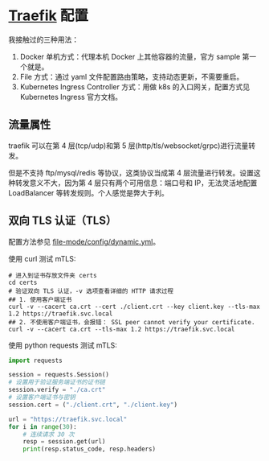 # [Traefik](https://github.com/containous/traefik/) 配置

我接触过的三种用法：

1. Docker 单机方式：代理本机 Docker 上其他容器的流量，官方 sample 第一个就是。
1. File 方式：通过 yaml 文件配置路由策略，支持动态更新，不需要重启。
1. Kubernetes Ingress Controller 方式：用做 k8s 的入口网关，配置方式见 Kubernetes Ingress 官方文档。

## 流量属性

traefik 可以在第 4 层(tcp/udp)和第 5 层(http/tls/websocket/grpc)进行流量转发。

但是不支持 ftp/mysql/redis 等协议，这类协议当成第 4 层流量进行转发。设置这种转发意义不大，因为第 4 层只有两个可用信息：端口号和 IP，无法灵活地配置 LoadBalancer 等转发规则。个人感觉是弊大于利。


## 双向 TLS 认证（TLS）

配置方法参见 [file-mode/config/dynamic.yml](./file-mode/config/dynamic.yml)。

使用 curl 测试 mTLS:

```shell
# 进入到证书存放文件夹 certs
cd certs
# 验证双向 TLS 认证，-v 选项查看详细的 HTTP 请求过程
## 1. 使用客户端证书
curl -v --cacert ca.crt --cert ./client.crt --key client.key --tls-max 1.2 https://traefik.svc.local
## 2. 不使用客户端证书，会报错： SSL peer cannot verify your certificate.
curl -v --cacert ca.crt --tls-max 1.2 https://traefik.svc.local
```

使用 python requests 测试 mTLS:

```python
import requests

session = requests.Session()
# 设置用于验证服务端证书的证书链
session.verify = "./ca.crt"
# 设置客户端证书与密钥
session.cert = ("./client.crt", "./client.key")

url = "https://traefik.svc.local"
for i in range(30):
    # 连续请求 30 次
    resp = session.get(url)
    print(resp.status_code, resp.headers)
```
